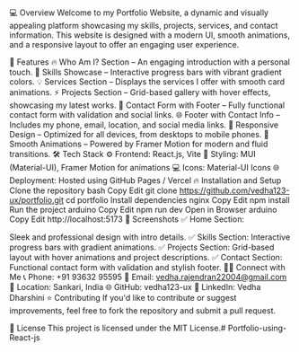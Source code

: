 💻 Overview
Welcome to my Portfolio Website, a dynamic and visually appealing platform showcasing my skills, projects, services, and contact information. This website is designed with a modern UI, smooth animations, and a responsive layout to offer an engaging user experience.

🎯 Features
🔥 Who Am I? Section – An engaging introduction with a personal touch.
🚀 Skills Showcase – Interactive progress bars with vibrant gradient colors.
💡 Services Section – Displays the services I offer with smooth card animations.
⚡️ Projects Section – Grid-based gallery with hover effects, showcasing my latest works.
📩 Contact Form with Footer – Fully functional contact form with validation and social links.
🌐 Footer with Contact Info – Includes my phone, email, location, and social media links.
🎉 Responsive Design – Optimized for all devices, from desktops to mobile phones.
🎨 Smooth Animations – Powered by Framer Motion for modern and fluid transitions.
🛠️ Tech Stack
⚙️ Frontend: React.js, Vite
🎨 Styling: MUI (Material-UI), Framer Motion for animations
💻 Icons: Material-UI Icons
🌐 Deployment: Hosted using GitHub Pages / Vercel
🔥 Installation and Setup
Clone the repository
bash
Copy
Edit
git clone https://github.com/vedha123-ux/portfolio.git
cd portfolio
Install dependencies
nginx
Copy
Edit
npm install
Run the project
arduino
Copy
Edit
npm run dev
Open in Browser
arduino
Copy
Edit
http://localhost:5173
🚀 Screenshots
✅ Home Section:

Sleek and professional design with intro details.
✅ Skills Section:
Interactive progress bars with gradient animations.
✅ Projects Section:
Grid-based layout with hover animations and project descriptions.
✅ Contact Section:
Functional contact form with validation and stylish footer.
👩‍💻 Connect with Me
📞 Phone: +91 93632 95595
📧 Email: vedha.rajendran22004@gmail.com
📍 Location: Sankari, India
🌐 GitHub: vedha123-ux
🔗 LinkedIn: Vedha Dharshini
⭐️ Contributing
If you'd like to contribute or suggest improvements, feel free to fork the repository and submit a pull request.

🚀 License
This project is licensed under the MIT License.# Portfolio-using-React-js
